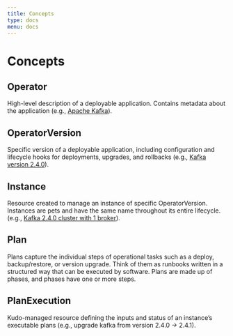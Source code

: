 ```yaml
---
title: Concepts
type: docs
menu: docs
---
```


# Concepts

## Operator

High-level description of a deployable application. Contains metadata about the application (e.g., [Apache Kafka](https://github.com/kudobuilder/kudo/blob/master/config/samples/kafka-operator.yaml)).

## OperatorVersion

Specific version of a deployable application, including configuration and lifecycle hooks for deployments, upgrades, and rollbacks (e.g., [Kafka version 2.4.0](https://github.com/kudobuilder/kudo/blob/master/config/samples/kafka-operatorversion.yaml)).

## Instance

Resource created to manage an instance of specific OperatorVersion. Instances are pets and have the same name throughout its entire lifecycle. (e.g., [Kafka 2.4.0 cluster with 1 broker](https://github.com/kudobuilder/kudo/blob/master/config/samples/kafka-instance.yaml)).

## Plan

Plans capture the individual steps of operational tasks such as a deploy, backup/restore, or version upgrade. Think of them as runbooks written in a structured way that can be executed by software. Plans are made up of phases, and phases have one or more steps.

## PlanExecution

Kudo-managed resource defining the inputs and status of an instance’s executable plans (e.g., upgrade kafka from version 2.4.0 -> 2.4.1).
